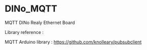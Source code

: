 # DINo_MQTT
MQTT DINo Realy Ethernet Board

Library reference :

  MQTT Arduino library : https://github.com/knolleary/pubsubclient
  
